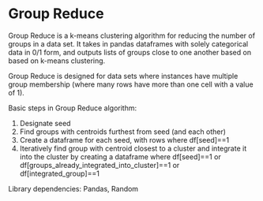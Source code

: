 <h1> Group Reduce</h1>
<p>Group Reduce is a k-means clustering algorithm for reducing the number of groups in a data set. It takes in pandas dataframes with solely categorical data in 0/1 form, and outputs lists of groups close to one another based on based on k-means clustering.</p>

<p>Group Reduce is designed for data sets where instances have multiple group membership (where many rows have more than one cell with a value of 1).</p>

<p>Basic steps in Group Reduce algorithm:</p>
<ol>
<li>Designate seed</li>
<li>Find groups with centroids furthest from seed (and each other)</li>
<li>Create a dataframe for each seed, with rows where df[seed]==1</li>
<li>Iteratively find group with centroid closest to a cluster and integrate it into the cluster by creating a dataframe where df[seed]==1 or df[groups_already_integrated_into_cluster]==1 or df[integrated_group]==1</li>
</ol>

<p>Library dependencies: Pandas, Random</p>
